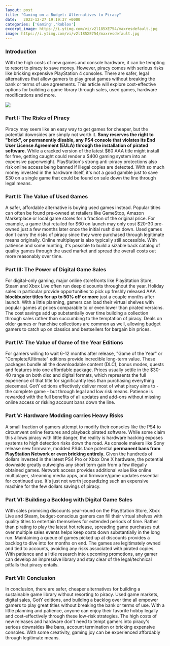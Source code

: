 ```yaml
---
layout: post
title: "Gaming on a Budget: Alternatives to Piracy"
date:   2023-12-27 19:19:37 +0000
categories: ['Gaming','Roblox']
excerpt_image: https://i.ytimg.com/vi/v2l185XE754/maxresdefault.jpg
image: https://i.ytimg.com/vi/v2l185XE754/maxresdefault.jpg
---
```


### Introduction
With the high costs of new games and console hardware, it can be tempting to resort to piracy to save money. However, piracy comes with serious risks like bricking expensive PlayStation 4 consoles. There are safer, legal alternatives that allow gamers to play great games without breaking the bank or terms of use agreements. This article will explore cost-effective options for building a game library through sales, used games, hardware modifications and more.

![](https://i.ytimg.com/vi/v2l185XE754/maxresdefault.jpg)
### Part I: The Risks of Piracy 
Piracy may seem like an easy way to get games for cheaper, but the potential downsides are simply not worth it. **Sony reserves the right to "brick", or permanently disable, any PS4 console that violates its End User License Agreement (EULA) through the installation of pirated software.** While a cracked version of the latest $60 AAA title might install for free, getting caught could render a $400 gaming system into an expensive paperweight. PlayStation's strong anti-piracy protections also risk online access being banned if illegal copies are detected. With so much money invested in the hardware itself, it's not a good gamble just to save $30 on a single game that could be found on sale down the line through legal means. 
### Part II: The Value of Used Games
A safer, affordable alternative is buying used games instead. Popular titles can often be found pre-owned at retailers like GameStop, Amazon Marketplace or local game stores for a fraction of the original price. For example, a game that retailed for $60 on launch may only cost $20-30 pre-owned just a few months later once the initial rush dies down. Used games don't carry the risks of piracy since they were purchased through legitimate means originally. Online multiplayer is also typically still accessible. With patience and some hunting, it's possible to build a sizable back catalog of quality games through the used market and spread the overall costs out more reasonably over time.
### Part III: The Power of Digital Game Sales  
For digital-only gaming, major online storefronts like PlayStation Store, Steam and Xbox Live often run deep discounts throughout the year. Holiday sales in particular provide opportunities to pick up freshly released AAA **blockbuster titles for up to 50% off or more** just a couple months after launch. With a little planning, gamers can load their virtual shelves with popular games at prices comparable to or even lower than pirated versions. The cost savings add up substantially over time building a collection through sales rather than succumbing to the temptation of piracy. Deals on older games or franchise collections are common as well, allowing budget gamers to catch up on classics and bestsellers for bargain bin prices. 
### Part IV: The Value of Game of the Year Editions
For gamers willing to wait 6-12 months after release, "Game of the Year" or "Complete/Ultimate" editions provide incredible long-term value. These packages bundle all the downloadable content (DLC), bonus modes, quests and features into one affordable package. Prices usually settle in the $30-40 range on both disc and digital formats, which represents the full experience of that title for significantly less than purchasing everything piecemeal. GotY editions effectively deliver most of what piracy aims to - the complete game - but through legal and low risk means. Patience is rewarded with the full benefits of all updates and add-ons without missing online access or risking account bans down the line. 
### Part V: Hardware Modding carries Heavy Risks  
A small fraction of gamers attempt to modify their consoles like the PS4 to circumvent online features and playback pirated software. While some claim this allows piracy with little danger, the reality is hardware hacking exposes systems to high detection risks down the road. As console makers like Sony release new firmware, modded PS4s face potential **permanent bans from PlayStation Network or even bricking entirely.** Given the hundreds of dollars invested in the latest PS4 Pro or Xbox One X hardware, the potential downside greatly outweighs any short term gain from a few illegally obtained games. Network access provides additional value like online multiplayer, streaming media apps, and firmware/game updates essential for continued use. It's just not worth jeopardizing such an expensive machine for the few dollars savings of piracy.  
### Part VI: Building a Backlog with Digital Game Sales
With sales promising discounts year-round on the PlayStation Store, Xbox Live and Steam, budget-conscious gamers can fill their virtual shelves with quality titles to entertain themselves for extended periods of time. Rather than pirating to play the latest hot release, spreading game purchases out over multiple sales events helps keep costs down substantially in the long run. Maintaining a queue of games picked up at discounts provides a backlog to dive into for months on end. The games are legitimately owned and tied to accounts, avoiding any risks associated with pirated copies. With patience and a little research into upcoming promotions, any gamer can develop an impressive library and stay clear of the legal/technical pitfalls that piracy entails. 
### Part VII: Conclusion
In conclusion, there are safer, cheaper alternatives for building a sustainable game library without resorting to piracy. Used game markets, digital sales, GotY editions, and building a backlog over time all empower gamers to play great titles without breaking the bank or terms of use. With a little planning and patience, anyone can enjoy their favorite hobby legally and cost-effectively through these low-risk strategies. The high costs of new releases and hardware don't need to tempt gamers into piracy's serious downsides like bans, account termination or bricking expensive consoles. With some creativity, gaming joy can be experienced affordably through legitimate means.